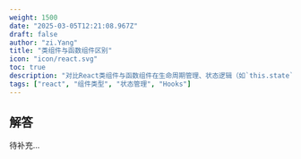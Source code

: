 ```yaml
---
weight: 1500
date: "2025-03-05T12:21:08.967Z"
draft: false
author: "zi.Yang"
title: "类组件与函数组件区别"
icon: "icon/react.svg"
toc: true
description: "对比React类组件与函数组件在生命周期管理、状态逻辑（如`this.state`与`useState`）以及性能优化（如Hooks）上的主要差异？"
tags: ["react", "组件类型", "状态管理", "Hooks"]
---
```


## 解答

待补充...
